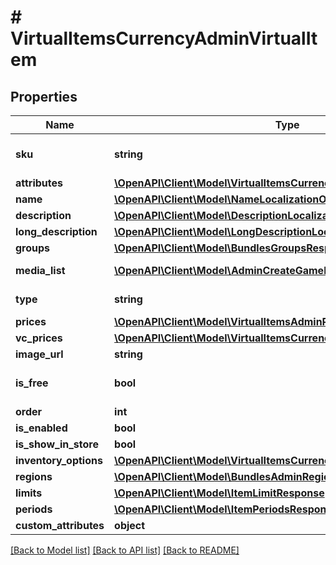 # # VirtualItemsCurrencyAdminVirtualItem

## Properties

Name | Type | Description | Notes
------------ | ------------- | ------------- | -------------
**sku** | **string** | Unique item ID. The SKU may contain only lowercase and uppercase Latin alphanumeric characters, periods, dashes, and underscores. | [optional]
**attributes** | [**\OpenAPI\Client\Model\VirtualItemsCurrencyAdminAttributes**](VirtualItemsCurrencyAdminAttributes.md) |  | [optional]
**name** | [**\OpenAPI\Client\Model\NameLocalizationObject**](NameLocalizationObject.md) |  | [optional]
**description** | [**\OpenAPI\Client\Model\DescriptionLocalizationObject**](DescriptionLocalizationObject.md) |  | [optional]
**long_description** | [**\OpenAPI\Client\Model\LongDescriptionLocalizationObject**](LongDescriptionLocalizationObject.md) |  | [optional]
**groups** | [**\OpenAPI\Client\Model\BundlesGroupsResponseInner[]**](BundlesGroupsResponseInner.md) | Groups the item belongs to. | [optional]
**media_list** | [**\OpenAPI\Client\Model\AdminCreateGameRequestMediaListInner[]**](AdminCreateGameRequestMediaListInner.md) | Item&#39;s additional assets such as screenshots, gameplay video and so on. | [optional]
**type** | **string** | Type of item: &#x60;virtual_good&#x60;/&#x60;virtual_currency&#x60;/&#x60;bundle&#x60;/&#x60;physical_good&#x60;/&#x60;unit&#x60;. | [optional]
**prices** | [**\OpenAPI\Client\Model\VirtualItemsAdminPricesInner[]**](VirtualItemsAdminPricesInner.md) |  | [optional]
**vc_prices** | [**\OpenAPI\Client\Model\VirtualItemsCurrencyAdminGetVcPricesInner[]**](VirtualItemsCurrencyAdminGetVcPricesInner.md) |  | [optional]
**image_url** | **string** |  | [optional]
**is_free** | **bool** | If &#x60;true&#x60;, the item is free. | [optional] [default to false]
**order** | **int** | Defines arrangement order. | [optional]
**is_enabled** | **bool** |  | [optional]
**is_show_in_store** | **bool** |  | [optional]
**inventory_options** | [**\OpenAPI\Client\Model\VirtualItemsCurrencyInventoryOptions**](VirtualItemsCurrencyInventoryOptions.md) |  | [optional]
**regions** | [**\OpenAPI\Client\Model\BundlesAdminRegionsInner[]**](BundlesAdminRegionsInner.md) |  | [optional]
**limits** | [**\OpenAPI\Client\Model\ItemLimitResponse**](ItemLimitResponse.md) |  | [optional]
**periods** | [**\OpenAPI\Client\Model\ItemPeriodsResponseInner[]**](ItemPeriodsResponseInner.md) | Item sales period. | [optional]
**custom_attributes** | **object** | A JSON object containing item attributes and values. | [optional]

[[Back to Model list]](../../README.md#models) [[Back to API list]](../../README.md#endpoints) [[Back to README]](../../README.md)
